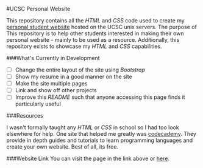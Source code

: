 #UCSC Personal Website

This repository contains all the _HTML_ and _CSS_ code used to create my
[personal student website](http://people.ucsc.edu/~dgaguirr/) hosted on the UCSC
unix servers. The purpose of This repository is to help other students
interested in making their own personal website - mainly to be used as a
resource. Additionally, this repository exists to showcase my _HTML_ and _CSS_
capabilities.

###What's Currently in Development
- [ ] Change the entire layout of the site using _Bootstrap_
- [ ] Show my resume in a good manner on the site
- [ ] Make the site multiple pages
- [ ] Link and show off other projects
- [ ] Improve this _README_ such that anyone accessing this page finds it
particularly useful

###Resources

I wasn't formally taught any _HTML_ or _CSS_ in school so I had too look
elsewhere for help. One site that helped me greatly was
[codecademy](https://www.codecademy.com/). They provide in depth guides and
tutorials to learn programming languages and create your own website. Best of
all, its free.

###Website Link
You can visit the page in the link above or
[here](http://people.ucsc.edu/~dgaguirr/).
